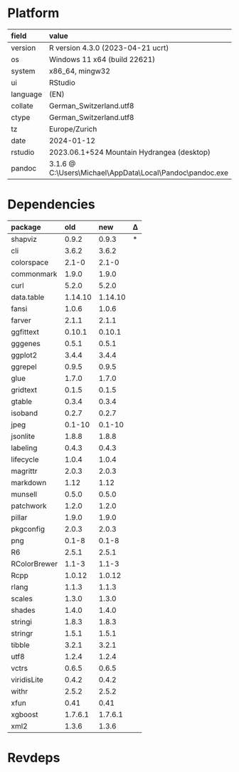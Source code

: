 # Platform

|field    |value                                                    |
|:--------|:--------------------------------------------------------|
|version  |R version 4.3.0 (2023-04-21 ucrt)                        |
|os       |Windows 11 x64 (build 22621)                             |
|system   |x86_64, mingw32                                          |
|ui       |RStudio                                                  |
|language |(EN)                                                     |
|collate  |German_Switzerland.utf8                                  |
|ctype    |German_Switzerland.utf8                                  |
|tz       |Europe/Zurich                                            |
|date     |2024-01-12                                               |
|rstudio  |2023.06.1+524 Mountain Hydrangea (desktop)               |
|pandoc   |3.1.6 @ C:\Users\Michael\AppData\Local\Pandoc\pandoc.exe |

# Dependencies

|package      |old     |new     |Δ  |
|:------------|:-------|:-------|:--|
|shapviz      |0.9.2   |0.9.3   |*  |
|cli          |3.6.2   |3.6.2   |   |
|colorspace   |2.1-0   |2.1-0   |   |
|commonmark   |1.9.0   |1.9.0   |   |
|curl         |5.2.0   |5.2.0   |   |
|data.table   |1.14.10 |1.14.10 |   |
|fansi        |1.0.6   |1.0.6   |   |
|farver       |2.1.1   |2.1.1   |   |
|ggfittext    |0.10.1  |0.10.1  |   |
|gggenes      |0.5.1   |0.5.1   |   |
|ggplot2      |3.4.4   |3.4.4   |   |
|ggrepel      |0.9.5   |0.9.5   |   |
|glue         |1.7.0   |1.7.0   |   |
|gridtext     |0.1.5   |0.1.5   |   |
|gtable       |0.3.4   |0.3.4   |   |
|isoband      |0.2.7   |0.2.7   |   |
|jpeg         |0.1-10  |0.1-10  |   |
|jsonlite     |1.8.8   |1.8.8   |   |
|labeling     |0.4.3   |0.4.3   |   |
|lifecycle    |1.0.4   |1.0.4   |   |
|magrittr     |2.0.3   |2.0.3   |   |
|markdown     |1.12    |1.12    |   |
|munsell      |0.5.0   |0.5.0   |   |
|patchwork    |1.2.0   |1.2.0   |   |
|pillar       |1.9.0   |1.9.0   |   |
|pkgconfig    |2.0.3   |2.0.3   |   |
|png          |0.1-8   |0.1-8   |   |
|R6           |2.5.1   |2.5.1   |   |
|RColorBrewer |1.1-3   |1.1-3   |   |
|Rcpp         |1.0.12  |1.0.12  |   |
|rlang        |1.1.3   |1.1.3   |   |
|scales       |1.3.0   |1.3.0   |   |
|shades       |1.4.0   |1.4.0   |   |
|stringi      |1.8.3   |1.8.3   |   |
|stringr      |1.5.1   |1.5.1   |   |
|tibble       |3.2.1   |3.2.1   |   |
|utf8         |1.2.4   |1.2.4   |   |
|vctrs        |0.6.5   |0.6.5   |   |
|viridisLite  |0.4.2   |0.4.2   |   |
|withr        |2.5.2   |2.5.2   |   |
|xfun         |0.41    |0.41    |   |
|xgboost      |1.7.6.1 |1.7.6.1 |   |
|xml2         |1.3.6   |1.3.6   |   |

# Revdeps

